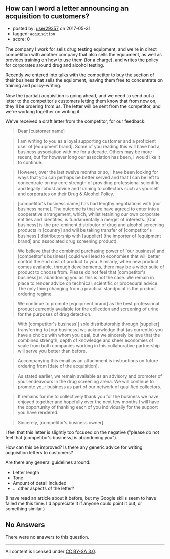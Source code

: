 ## How can I word a letter announcing an acquisition to customers?

- posted by: [user29357](https://stackexchange.com/users/10159914/user29357) on 2017-05-31
- tagged: `acquisition`
- score: 0

The company I work for sells drug testing equipment, and we're in direct competition with another company that also sells the equipment, as well as provides training on how to use them (for a charge), and writes the policy for corporates around drug and alcohol testing.

Recently we entered into talks with the competitor to buy the section of their business that sells the equipment, leaving them free to concentrate on training and policy-writing.

Now the (partial) acquisition is going ahead, and we need to send out a letter to the competitor's customers letting them know that from now on, they'll be ordering from us. The letter will be sent from the competitor, and we're working together on writing it.

We've received a draft letter from the competitor, for our feedback:

> Dear [customer name]

> I am writing to you as a loyal supporting customer and a proficient user of [equipment brand]. Some of you reading this will have had a business association with me for a decade. Others may be more recent, but for however long our association has been, I would like it to continue.

> However, over the last twelve months or so, I have been looking for ways that you can perhaps be better served and that I can be left to concentrate on my core strength of providing professional scientific and legally robust advice and training to collectors such as yourself and corporates on their Drug & Alcohol Policy.

> [competitor's business name] has had lengthy negotiations with [our business name]. The outcome is that we have agreed to enter into a cooperative arrangement, which, whilst retaining our own corporate entities and identities, is fundamentally a merger of interests. [Our business] is the pre-eminent distributor of drug and alcohol screening products in [country] and will be taking transfer of [competitor's business'] distributorship with [supplier] (the importer of [equipment brand] and associated drug screening product).

> We believe that the combined purchasing power of [our business] and [competitor's business] could well lead to economies that will better control the end cost of product to you. Similarly, when new product comes available, through developments, there may be a wider suite of product to choose from.
Please do not feel that [competitor's business] is abandoning you as this is not the case. We remain in place to render advice on technical, scientific or procedural advice. The only thing changing from a practical standpoint is the product ordering regime.

> We continue to promote [equipment brand] as the best professional product currently available for the collection and screening of urine for the purposes of drug detection.

> With [competitor's business'] sole distributorship through [supplier] transferring to [our business] we acknowledge that (as currently) you have a choice with whom you deal, but we sincerely believe that the combined strength, depth of knowledge and sheer economies of scale from both companies working in this collaborative partnership will serve you better than before.

> Accompanying this email as an attachment is instructions on future ordering from [date of the acquisition].

> As stated earlier, we remain available as an advisory and promoter of your endeavours in the drug screening arena. We will continue to promote your business as part of our network of qualified collectors.

> It remains for me to collectively thank you for the business we have enjoyed together and hopefully over the next few months I will have the opportunity of thanking each of you individually for the support you have rendered.

> Sincerely, [competitor's business owner]

I feel that this letter is slightly too focused on the negative ("please do not feel that [competitor's business] is abandoning you").

How can this be improved? Is there any generic advice for writing acquisition letters to customers?

Are there any general guidelines around:

- Letter length
- Tone
- Amount of detail included
- ... other aspects of the letter?

(I have read an article about it before, but my Google skills seem to have failed me this time. I'd appreciate it if anyone could point it out, or something similar.)

## No Answers

There were no answers to this question.


---

All content is licensed under [CC BY-SA 3.0](https://creativecommons.org/licenses/by-sa/3.0/).

